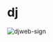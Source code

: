 # dj
![djweb-sign](https://github.com/webfl/dj/assets/95592829/de42b889-5121-45f3-be53-2c0775354664)

